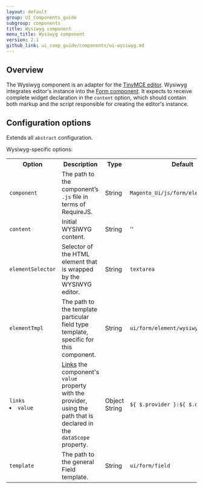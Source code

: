 ```yaml
---
layout: default
group: UI_Components_guide
subgroup: components
title: Wysiwyg component
menu_title: Wysiwyg component
version: 2.1
github_link: ui_comp_guide/components/ui-wysiwyg.md
---
```


## Overview

The Wysiwyg component is an adapter for the [TinyMCE editor](https://www.tinymce.com/). Wysiwyg integrates editor's instance into the [Form component]({{page.baseurl}}ui_comp_guide/components/ui-form.html). It expects to receive complete widget declaration in the `content` option, which should contain both markup and the script responsible for creating the editor's instance.

## Configuration options

Extends all `abstract` configuration.

Wysiwyg-specific options:

<table>
  <tr>
    <th>Option </th>
    <th>Description</th>
    <th>Type</th>
    <th>Default</th>
  </tr>
  <tr>
    <td><code>component</code></td>
    <td>The path to the component’s <code>.js</code> file in terms of RequireJS.</td>
    <td>String</td>
    <td><code>Magento_Ui/js/form/element/wysiwyg</code></td>
  </tr>
  <tr>
    <td><code>content</code></td>
    <td>Initial WYSIWYG content.</td>
    <td>String</td>
    <td>''</td>
  </tr>
  <tr>
    <td><code>elementSelector</code></td>
    <td>Selector of the HTML element that is wrapped by the WYSIWYG editor.</td>
    <td>String</td>
    <td><code>textarea</code></td>
  </tr>
  <tr>
    <td><code>elementTmpl</code></td>
    <td>The path to the template particular field type template, specific for this component.</td>
    <td>String</td>
    <td><code>ui/form/element/wysiwyg</code></td>
  </tr>
  <tr>
    <td><code>links</code>
<li>
<code>value</code>
</li>
</td>
    <td><a href="{{page.baseurl}}ui_comp_guide/concepts/ui_comp_linking_concept.html">Links</a> the component's <code>value</code> property with the provider, using the path that is declared in the <code>dataScope</code> property.</td>
    <td>Object<br>String</td>
    <td><code>${ $.provider }:${ $.dataScope }</code></td>
  </tr>
  <tr>
    <td><code>template</code></td>
    <td>The path to the general Field template.</td>
    <td>String</td>
    <td><code>ui/form/field</code></td>
  </tr>
</table>

